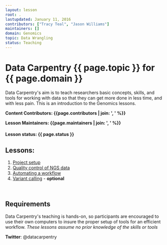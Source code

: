 ```yaml
---
layout: lesson
root: .
lastupdated: January 11, 2016
contributors: ["Tracy Teal", "Jason Williams"]
maintainers: []
domain: Genomics
topic: Data Wrangling
status: Teaching
---
```


<!-- USING THIS LESSON TEMPLATE -->
<!-- Lesson specific information is taken from the YAML header at the top of the page -->

<!-- THE LESSON INFORMATION -->

<!-- Get the information from _data/info.yml -->

# Data Carpentry {{ page.topic }} for {{ page.domain }}

Data Carpentry's aim is to teach researchers basic concepts, skills,
and tools for working with data so that they can get more done in less
time, and with less pain. This is an introduction to the Genomics lessons.


**Content Contributors: {{page.contributors | join: ', ' %}}**


**Lesson Maintainers: {{page.maintainers | join: ', ' %}}**


#### Lesson status: {{ page.status }}
<!--
  [Information on Lesson Status Categories]()
-->

<!-- ###### INDEX OF LESSONS ON THIS TOPIC ###### -->

## Lessons:


1. [Project setup](https://github.com/tracykteal/organization-genomics/blob/gh-pages/lessons/01_intro_organization.md)
2. [Quality control of NGS data](https://github.com/tracykteal/wrangling-genomics/blob/gh-pages/lessons/00-readQC.md)
3. [Automating a workflow](https://github.com/tracykteal/wrangling-genomics/blob/gh-pages/lessons/01-automating_a_workflow.md)
4. [Variant calling](https://github.com/tracykteal/wrangling-genomics/blob/gh-pages/lessons/02-variant-calling-workflow.md) - **optional**

<br>

<h2>Requirements</h2>

<p>
Data Carpentry's teaching is hands-on, so participants are encouraged to use
their own computers to insure the proper setup of tools for an efficient workflow.
<em>These lessons assume no prior knowledge of the skills or tools</em>

<p><strong>Twitter</strong>: @datacarpentry
